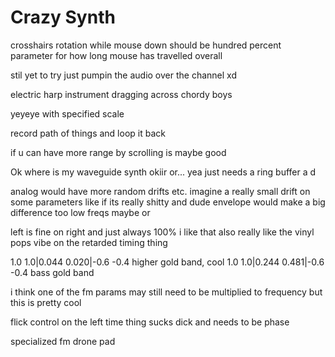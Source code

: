 # Crazy Synth

crosshairs rotation while mouse down should be hundred percent
parameter for how long mouse has travelled overall

stil yet to try just pumpin the audio over the channel xd


electric harp instrument dragging across chordy boys

yeyeye with specified scale


record path of things and loop it back

if u can have more range by scrolling is maybe good



Ok where is my waveguide synth
okiir or...
yea just needs a ring buffer a d

analog would have more random drifts etc.
imagine a really small drift on some parameters like if its really shitty
and dude envelope would make a big difference too
low freqs maybe or

left is fine on right and just always 100% i like that
also really like the vinyl pops vibe on the retarded timing thing

1.0 1.0|0.044 0.020|-0.6 -0.4 higher gold band, cool
1.0 1.0|0.244 0.481|-0.6 -0.4 bass gold band

i think one of the fm params may still need to be multiplied to frequency but this is pretty cool

flick control on the left
time thing sucks dick and needs to be phase

specialized fm drone pad
